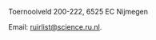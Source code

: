Toernooiveld 200-222, 6525 EC Nijmegen

Email: [ruirlist@science.ru.nl](mailto:ruirlist@science.ru.nl).
